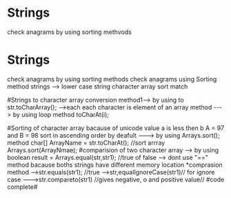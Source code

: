 # Strings
check anagrams by using sorting methvods
# Strings
check anagrams by using sorting methods
 check anagrams using Sorting method
 strings --> lower case string
 character array
 sort
 match

 #Strings to character array conversion
 method1--> 
 by using to str.toCharArray();
  -->each each character is element of an array
  method --->
  by using loop method toCharAt(i);

  #Sorting of character array
  bacause of unicode value a is less then b
  A = 97 and B = 98
  sort in ascending order by deafult
  ---> by using Arrays.sort(); method
   char[] ArrayName = str.toCharAt();
    //sort arrray
    Arrays.sort(ArrayNmae);
  #comparision of two character array
  --> by using boolean result = Arrays.equal(str,str1); //true of false
  --> dont use "==" method bacause boths strings have different memory location
    *comprasion method
    -->str.equals(str1); //true 
    -->str,equalIgnoreCase(str1)// for ignore case
    --->str.compareto(str1) //gives negative, o and positive value//
     #code complete#
